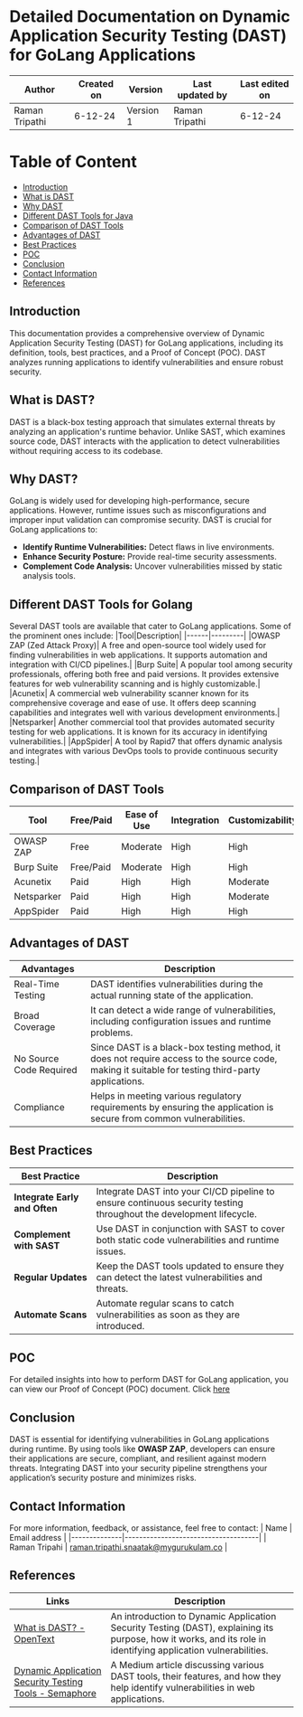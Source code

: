 # Detailed Documentation on Dynamic Application Security Testing (DAST) for GoLang Applications


| Author      | Created on  | Version    | Last updated by | Last edited on |
|-------------|-------------|------------|-----------------|----------------|
|Raman Tripathi| 6-12-24    | Version 1  | Raman Tripathi   | 6-12-24       |


# Table of Content 
- [Introduction](#Introduction)
- [What is DAST](#What-is-DAST)
- [Why DAST](#Why-DAST)
- [ Different DAST Tools for Java](#Different-DAST-Tools-for-Java)
- [Comparison of DAST Tools](#Comparison-of-DAST-Tools)
- [Advantages of DAST](#Advantages-of-DAST)
- [ Best Practices ](#Best-Practices)
- [POC](#POC)
-  [Conclusion](#Conclusion)
-  [ Contact Information ](#Contact-Information )
-  [References](#References )

## Introduction
This documentation provides a comprehensive overview of Dynamic Application Security Testing (DAST) for GoLang applications, including its definition, tools, best practices, and a Proof of Concept (POC). DAST analyzes running applications to identify vulnerabilities and ensure robust security.

## What is DAST?
DAST is a black-box testing approach that simulates external threats by analyzing an application's runtime behavior. Unlike SAST, which examines source code, DAST interacts with the application to detect vulnerabilities without requiring access to its codebase.

## Why DAST?
GoLang is widely used for developing high-performance, secure applications. However, runtime issues such as misconfigurations and improper input validation can compromise security. DAST is crucial for GoLang applications to:

- **Identify Runtime Vulnerabilities:** Detect flaws in live environments.
- **Enhance Security Posture:** Provide real-time security assessments.
- **Complement Code Analysis:** Uncover vulnerabilities missed by static analysis tools.

## Different DAST Tools for Golang
Several DAST tools are available that cater to GoLang applications. Some of the prominent ones include:
|Tool|Description|
|------|---------|
|OWASP ZAP (Zed Attack Proxy)| A free and open-source tool widely used for finding vulnerabilities in web applications. It supports automation and integration with CI/CD pipelines.|
|Burp Suite| A popular tool among security professionals, offering both free and paid versions. It provides extensive features for web vulnerability scanning and is highly customizable.|
|Acunetix| A commercial web vulnerability scanner known for its comprehensive coverage and ease of use. It offers deep scanning capabilities and integrates well with various development environments.|
|Netsparker| Another commercial tool that provides automated security testing for web applications. It is known for its accuracy in identifying vulnerabilities.|
|AppSpider| A tool by Rapid7 that offers dynamic analysis and integrates with various DevOps tools to provide continuous security testing.|

## Comparison of DAST Tools

|Tool|	Free/Paid	|Ease of Use|	Integration|	Customizability|	Accuracy|
|---|----|------|-----|-----|------|
|OWASP ZAP|	Free|	Moderate|	High|	High|	High|
|Burp Suite	|Free/Paid	|Moderate	|High	|High|	High|
|Acunetix|	Paid|	High|	High|	Moderate|	Very High|
|Netsparker	|Paid	|High	|High	|Moderate	|Very High|
|AppSpider	|Paid	|High	|High	|High	|High|

## Advantages of DAST
|Advantages|Description|
|------|--------------|
|Real-Time Testing| DAST identifies vulnerabilities during the actual running state of the application.|
|Broad Coverage|It can detect a wide range of vulnerabilities, including configuration issues and runtime problems.|
|No Source Code Required| Since DAST is a black-box testing method, it does not require access to the source code, making it suitable for testing third-party applications.|
|Compliance|Helps in meeting various regulatory requirements by ensuring the application is secure from common vulnerabilities.|

## Best Practices

| **Best Practice**                     | **Description**                                                                                         |
|---------------------------------------|---------------------------------------------------------------------------------------------------------|
| **Integrate Early and Often**         | Integrate DAST into your CI/CD pipeline to ensure continuous security testing throughout the development lifecycle. |
| **Complement with SAST**              | Use DAST in conjunction with SAST to cover both static code vulnerabilities and runtime issues.          |
| **Regular Updates**                   | Keep the DAST tools updated to ensure they can detect the latest vulnerabilities and threats.            |
| **Automate Scans**                    | Automate regular scans to catch vulnerabilities as soon as they are introduced.                          |

## POC

For detailed insights into how to perform DAST for GoLang application, you can view our Proof of Concept (POC) document. Click [here](https://github.com/avengers-p11/Documentation/blob/main/Application%20CI%20Design/Golang%20CI%20Checks/DAST/POC.md)


## Conclusion
DAST is essential for identifying vulnerabilities in GoLang applications during runtime. By using tools like **OWASP ZAP**, developers can ensure their applications are secure, compliant, and resilient against modern threats. Integrating DAST into your security pipeline strengthens your application’s security posture and minimizes risks.


## Contact Information

For more information, feedback, or assistance, feel free to contact:
| Name         | Email address                       |
|--------------|-------------------------------------|
| Raman Tripahi | raman.tripathi.snaatak@mygurukulam.co  |

## References

| **Links** | **Description** |
|-----------|-----------------|
| [What is DAST? - OpenText](https://www.opentext.com/en-gb/what-is/dast) | An introduction to Dynamic Application Security Testing (DAST), explaining its purpose, how it works, and its role in identifying application vulnerabilities. |
| [Dynamic Application Security Testing Tools - Semaphore](https://semaphoreci.medium.com/dynamic-application-security-testing-dast-tools-are-tools-used-to-identify-vulnerabilities-in-affe2fd9e3c1) | A Medium article discussing various DAST tools, their features, and how they help identify vulnerabilities in web applications. |
